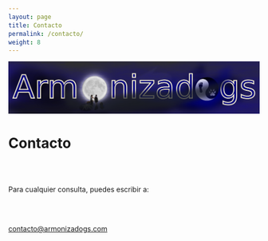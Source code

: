 ```yaml
---
layout: page
title: Contacto
permalink: /contacto/
weight: 8
---
```


<p align="center">
<img src="/images/logo_armonizadogs_titulo_t.png">
</p>


# **Contacto**

<br><br>

Para cualquier consulta, puedes escribir a:


<br><br>


[contacto@armonizadogs.com](mailto:contacto@armonizadogs.com)
